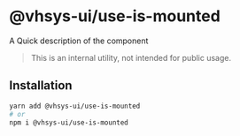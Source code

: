 # @vhsys-ui/use-is-mounted

A Quick description of the component

> This is an internal utility, not intended for public usage.

## Installation

```sh
yarn add @vhsys-ui/use-is-mounted
# or
npm i @vhsys-ui/use-is-mounted
```
